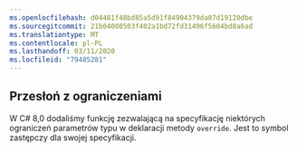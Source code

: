 ```yaml
---
ms.openlocfilehash: d04481f48bd85a5d91f84904379da07d19120dbe
ms.sourcegitcommit: 21b04008503f402a1bd72fd31496f5604bd8a6ad
ms.translationtype: MT
ms.contentlocale: pl-PL
ms.lasthandoff: 03/11/2020
ms.locfileid: "79485281"
---
```

## <a name="override-with-constraints"></a>Przesłoń z ograniczeniami

W C# 8,0 dodaliśmy funkcję zezwalającą na specyfikację niektórych ograniczeń parametrów typu w deklaracji metody `override`. Jest to symbol zastępczy dla swojej specyfikacji.
